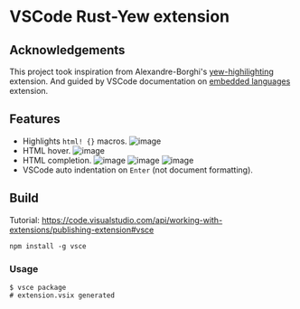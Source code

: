# VSCode Rust-Yew extension

## Acknowledgements  
This project took inspiration from Alexandre-Borghi's [yew-highilighting](https://github.com/Alexandre-Borghi/yew-highlighting) extension. And guided by VSCode documentation on [embedded languages](https://code.visualstudio.com/api/language-extensions/embedded-languages) extension.

## Features
- Highlights `html! {}` macros.
![image](https://user-images.githubusercontent.com/10691398/198873504-59467cb9-7844-431e-a7ef-770dd4e8756d.png)
- HTML hover.
![image](https://user-images.githubusercontent.com/10691398/198873526-d73a6532-af17-4c93-a1a9-68202c91d161.png)
- HTML completion.
![image](https://user-images.githubusercontent.com/10691398/198873561-ae8b3b52-7073-48ad-90e9-280cd63ad935.png)
![image](https://user-images.githubusercontent.com/10691398/198873618-5f8be6d8-61a9-4344-8aea-a3fda82b920c.png)
![image](https://user-images.githubusercontent.com/10691398/198873632-b6163841-897d-4685-b21d-ace0656d0940.png)
- VSCode auto indentation on `Enter` (not document formatting).

## Build
Tutorial: https://code.visualstudio.com/api/working-with-extensions/publishing-extension#vsce
```
npm install -g vsce
```
### Usage
```console
$ vsce package
# extension.vsix generated
```
